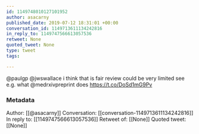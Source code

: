 ```yaml
---
id: 1149748010127101952
author: asacarny
published_date: 2019-07-12 18:31:01 +00:00
conversation_id: 1149713611134242816
in_reply_to: 1149747566613057536
retweet: None
quoted_tweet: None
type: tweet
tags:

---
```


@paulgp @jwswallace i think that is fair
review could be very limited see e.g. what @medrxivpreprint does https://t.co/DoSd1mG9Pv

### Metadata

Author: [[@asacarny]]
Conversation: [[conversation-1149713611134242816]]
In reply to: [[1149747566613057536]]
Retweet of: [[None]]
Quoted tweet: [[None]]
